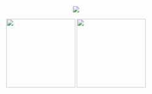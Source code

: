 <div align="center">
  <img max-width="100%" height="auto" src="https://steamuserimages-a.akamaihd.net/ugc/870742007713936464/53A7A5CD67A5F28E6D4DC811E2F3478392F9EEE7/?imw=5000&imh=5000&ima=fit&impolicy=Letterbox&imcolor=%23000000&letterbox=false" height="400"/>
</div>
<br>
<div align="center">
  <img height="180em" src="https://github-readme-stats.vercel.app/api?username=nicolasandreidev&show_icons=true&theme=github_dark" />
  <img height="180em" src="https://github-readme-stats.vercel.app/api/top-langs/?username=nicolasandreidev&layout=compact&theme=github_dark" />
</div>
